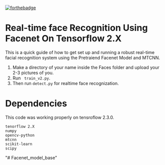 [![forthebadge](https://forthebadge.com/images/badges/made-with-python.svg)](https://forthebadge.com)


# Real-time face Recognition Using Facenet On Tensorflow 2.X

This is a quick guide of how to get set up and running a robust real-time facial recognition system using the Pretraiend Facenet Model and MTCNN.

1. Make a directory of your name inside the Faces folder and upload your 2-3 pictures of you.
2. Run ``` train_v2.py```.
3. Then run ```detect.py``` for realtime face recognization.



# Dependencies
This code was working properly on tensroflow 2.3.0.
```
tenorflow 2.X
numpy
opencv-python
mtcnn
scikit-learn
scipy
```


"# Facenet_model_base" 

